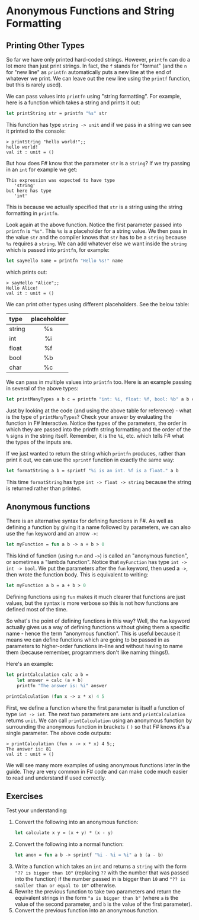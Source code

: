 # Anonymous Functions and String Formatting

## Printing Other Types

So far we have only printed hard-coded strings. However, `printfn` can do a lot more than just print strings. In fact, the `f` stands for "format" (and the `n` for "new line" as `printfn` automatically puts a new line at the end of whatever we print. We can leave out the new line using the `printf` function, but this is rarely used).

We can pass values into `printfn` using "string formatting". For example, here is a function which takes a string and prints it out:
```fsharp
let printString str = printfn "%s" str
```
This function has type `string -> unit` and if we pass in a string we can see it printed to the console:
```
> printString "hello world!";;
hello world!
val it : unit = ()
```
But how does F# know that the parameter `str` is a `string`? If we try passing in an `int` for example we get:
```
This expression was expected to have type
   'string'
but here has type
   'int'
```
This is because we actually specified that `str` is a string using the string formatting in `printfn`.

Look again at the above function. Notice the first parameter passed into `printfn` is `"%s"`. This `%s` is a placeholder for a string value. We then pass in the value `str` and the compiler knows that `str` has to be a `string` because `%s` requires a `string`. We can add whatever else we want inside the `string` which is passed into `printfn`, for example:
```fsharp
let sayHello name = printfn "Hello %s!" name
```
which prints out:
```
> sayHello "Alice";;
Hello Alice!
val it : unit = ()
```
We can print other types using different placeholders. See the below table:

type | placeholder
:-- | :--:
string | %s
int | %i
float | %f
bool | %b
char |%c

We can pass in multiple values into `printfn` too. Here is an example passing in several of the above types:
```fsharp
let printManyTypes a b c = printfn "int: %i, float: %f, bool: %b" a b c
```
Just by looking at the code (and using the above table for reference) - what is the type of `printManyTypes`? Check your answer by evaluating the function in F# Interactive. Notice the types of the parameters, the order in which they are passed into the printfn string formatting and the order of the `%` signs in the string itself. Remember, it is the `%i`, etc. which tells F# what the types of the inputs are.

If we just wanted to return the string which `printfn` produces, rather than print it out, we can use the `sprintf` function in exactly the same way:
```fsharp
let formatString a b = sprintf "%i is an int. %f is a float." a b
```
This time `formatString` has type `int -> float -> string` because the string is returned rather than printed.

## Anonymous functions

There is an alternative syntax for defining functions in F#. As well as defining a function by giving it a name followed by parameters, we can also use the `fun` keyword and an arrow `->`:
```fsharp
let myFunction = fun a b -> a + b > 0
```
This kind of function (using `fun` and `->`) is called an "anonymous function", or sometimes a "lambda function".
Notice that `myFunction` has type `int -> int -> bool`. We put the parameters after the `fun` keyword, then used a `->`, then wrote the function body. This is equivalent to writing:
```fsharp
let myFunction a b = a + b > 0
```
Defining functions using `fun` makes it much clearer that functions are just values, but the syntax is more verbose so this is not how functions are defined most of the time.

So what's the point of defining functions in this way? Well, the `fun` keyword actually gives us a way of defining functions without giving them a specific name - hence the term "anonymous function". This is useful because it means we can define functions which are going to be passed in as parameters to higher-order functions in-line and without having to name them (because remember, programmers don't like naming things!).

Here's an example:
```fsharp
let printCalculation calc a b =
    let answer = calc (a + b)
    printfn "The answer is: %i" answer 

printCalculation (fun x -> x * x) 4 5
```
First, we define a function where the first parameter is itself a function of type `int -> int`. The next two parameters are `int`s and `printCalculation` returns `unit`. We can call `printCalculation` using an anonymous function by surrounding the anonymous function in brackets `(` `)` so that F# knows it's a single parameter. The above code outputs:
```
> printCalculation (fun x -> x * x) 4 5;;
The answer is: 81
val it : unit = ()
```
We will see many more examples of using anonymous functions later in the guide. They are very common in F# code and can make code much easier to read and understand if used correctly.

## Exercises

Test your understanding:

1. Convert the following into an anonymous function:
    ```fsharp
    let calculate x y = (x + y) * (x - y)
    ```
2. Convert the following into a normal function:
    ```fsharp
    let anon = fun a b -> sprintf "%i - %i = %i" a b (a - b)
    ```
3. Write a function which takes an `int` and returns a `string` with the form `"?? is bigger than 10"` (replacing `??` with the number that was passed into the function) if the number passed in is bigger than `10` and `"?? is smaller than or equal to 10"` otherwise.
4. Rewrite the previous function to take two parameters and return the equivalent strings in the form `"a is bigger than b"` (where `a` is the value of the second parameter, and `b` is the value of the first parameter).
5. Convert the previous function into an anonymous function.